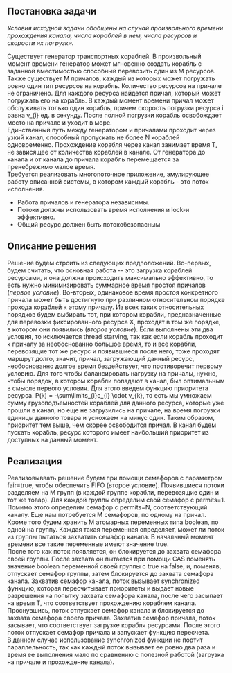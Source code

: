 ## Постановка задачи  
*Условия исходной задачи обобщены на случай произвольного времени 
прохождения канала, числа кораблей в нем, числа ресурсов и скорости их погрузки.*  
  
Существует генератор транспортных кораблей. В произвольный момент времени генератор
может мгновенно создать корабль с заданной вместимостью способный перевозить один из M ресурсов. 
Также существует M причалов, каждый из которых может погружать ровно один тип ресурсов на корабль. Количество ресурсов 
на причале не ограничено. Для каждого ресурса 
найдется причал, который может погружать его на корабль. В каждый момент времени причал может обслуживать только один 
корабль, причем скорость погрузки ресурса i равна v_{i} ед. в секунду. После полной погрузки корабль освобождает место 
на причале и уходит в море.  
Единственный путь между генератором и причалами проходит через узкий канал, способный пропускать не более N кораблей 
одновременно. Прохождение корабля через канал занимает время T, не зависящее от количества кораблей в канале. 
От генератора до канала и от канала до причала корабль перемещается за пренебрежимо малое время.  
Требуется реализовать многопоточное приложение, эмулирующее работу описанной системы, в котором каждый 
корабль - это поток исполнения.

* Работа причалов и генератора независимы.
* Потоки должны использовать время исполнения и lock-и эффективно.
* Общий ресурс должен быть потокобезопасным
  
## Описание решения  
  
Решение будем строить из следующих предположений. Во-первых, будем считать, что основная работа -- это загрузка кораблей 
ресурсами, и она должна происходить максимально эффективно, то есть нужно минимизировать суммарное время простоя причалов (*первое условие*).
Во-вторых, одинаковое время простоя конкретного причала может быть достигнуто при различном относительном порядке 
прохода кораблей к этому причалу. Из всех таких относительных порядков будем выбирать тот, при котором корабли, предназначенные 
для перевозки фиксированного ресурса X, проходят в том же порядке, в котором они появились (*второе условие*). Если выполнены эти два условия, 
то исключается thread starving, так как если корабль проходит к причалу за необоснованно большое время, то и все корабли, 
перевозящие тот же ресурс и появившиеся после него, тоже проходят маршрут долго, значит, причал, загружающий данный ресурс,
необоснованно долгое время бездействует, что противоречит первому условию. Для того чтобы балансировать нагрузку на 
причалы, нужно, чтобы порядок, в котором корабли попадают в канал, был оптимальным в смысле первого условия. Для этого 
введем функцию приоритета ресурса. P(k) = -\sum\limits_{i}c_{i} \cdot  v_{k}, то есть мы умножаем сумму грузоподъемностей 
кораблей для данного ресурса, которые уже прошли в канал, но еще не загрузились на причале, на время погрузки единицы данного товара 
и усножаем на минус один. Таким образом, приоритет тем выше, чем скорее освободится причал. В канал будем пускать корабль, 
ресурс которого имеет наибольший приоритет из доступных на данный момент.  
  
## Реализация  
  
Реализовыввать решение будем при помощи семафоров с параметром fair=true, чтобы обеспечить FIFO (второе условие). 
Появившиеся потоки разделяем на M групп (в каждой группе корабли, перевозящие один и тот же товар). Для каждой группы 
определим свой семафор с permits=1. Помимо этого определим семафор с permits=N, соответствующий каналу. Еще нам потребуется 
M семафоров, по одному на причал. Кроме того будем хранить M атомарных переменных типа boolean, по одной на группу. 
Каждая такая переменная определяет, может ли поток из группы пытаться захватить семафор канала. В начальный момент времени 
все такие переменные имеют значение true.  
После того как поток появляется, он блокируется до захвата семафора своей группы. После захвата он пытается при помощи CAS поменять 
значение boolean переменной своей группы с true на false, и, поменяв, отпускает семафор группы, затем блокируется до захвата семафора канала. 
Захватив семафор канала, поток вызывает synchronized функцию, которая пересчитывает приоритеты 
и выдает новые разрешения на попытку захвата семафора канала, после чего засыпает на время T, что соответствует 
прохождению кораблем канала. Проснувшись, поток отпускает семафор канала и блокируется до захвата семафора своего причала. 
Захватив семафор причала, поток засывает, что соответствует загрузке корабля ресурсами. После этого поток отпускает 
семафор причала и запускает функцию пересчета.  
В данном случае использование synchronized функции не портит параллельность, так как каждый поток вызывает ее ровно два раза 
и время ее выполнения мало по сравнению с полезной работой (загрузка на причале и прохождение канала).
